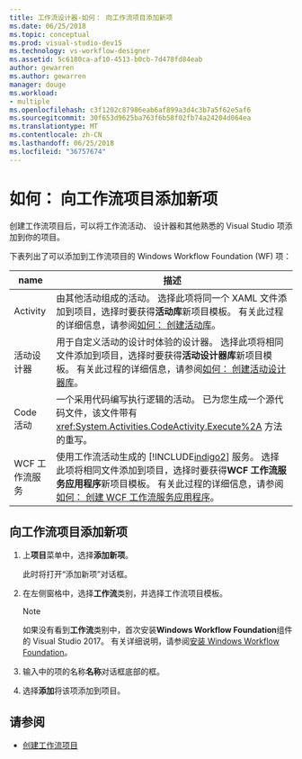 ```yaml
---
title: 工作流设计器-如何： 向工作流项目添加新项
ms.date: 06/25/2018
ms.topic: conceptual
ms.prod: visual-studio-dev15
ms.technology: vs-workflow-designer
ms.assetid: 5c6180ca-af10-4513-b0cb-7d478fd84eab
author: gewarren
ms.author: gewarren
manager: douge
ms.workload:
- multiple
ms.openlocfilehash: c3f1202c87986eab6af899a3d4c3b7a5f62e5af6
ms.sourcegitcommit: 30f653d9625ba763f6b58f02fb74a24204d064ea
ms.translationtype: MT
ms.contentlocale: zh-CN
ms.lasthandoff: 06/25/2018
ms.locfileid: "36757674"
---
```

# <a name="how-to-add-a-new-item-to-a-workflow-project"></a>如何： 向工作流项目添加新项

创建工作流项目后，可以将工作流活动、 设计器和其他熟悉的 Visual Studio 项添加到你的项目。

下表列出了可以添加到工作流项目的 Windows Workflow Foundation (WF) 项：

|name|描述|
|----------|-----------------|
|Activity|由其他活动组成的活动。 选择此项将同一个 XAML 文件添加到项目，选择时要获得**活动库**新项目模板。 有关此过程的详细信息，请参阅[如何： 创建活动库](../workflow-designer/how-to-create-an-activity-library.md)。|
|活动设计器|用于自定义活动的设计时体验的设计器。 选择此项将相同文件添加到项目，选择时要获得**活动设计器库**新项目模板。 有关此过程的详细信息，请参阅[如何： 创建活动设计器库](../workflow-designer/how-to-create-an-activity-designer-library.md)。|
|Code 活动|一个采用代码编写执行逻辑的活动。 已为您生成一个源代码文件，该文件带有 <xref:System.Activities.CodeActivity.Execute%2A> 方法的重写。|
|WCF 工作流服务|使用工作流活动生成的 [!INCLUDE[indigo2](../workflow-designer/includes/indigo2_md.md)] 服务。 选择此项将相同文件添加到项目，选择时要获得**WCF 工作流服务应用程序**新项目模板。 有关此过程的详细信息，请参阅[如何： 创建 WCF 工作流服务应用程序](../workflow-designer/how-to-create-a-wcf-workflow-service-application.md)。|

## <a name="to-add-a-new-item-to-a-workflow-project"></a>向工作流项目添加新项

1. 上**项目**菜单中，选择**添加新项**。

   此时将打开“添加新项”对话框。

1. 在左侧窗格中，选择**工作流**类别，并选择工作流项目模板。

   > [!NOTE]
   > 如果没有看到**工作流**类别中，首次安装**Windows Workflow Foundation**组件的 Visual Studio 2017。 有关详细说明，请参阅[安装 Windows Workflow Foundation](developing-applications-with-the-workflow-designer.md#install-windows-workflow-foundation)。

1. 输入中的项的名称**名称**对话框底部的框。

1. 选择**添加**将该项添加到项目。

## <a name="see-also"></a>请参阅

- [创建工作流项目](../workflow-designer/creating-a-workflow-project.md)